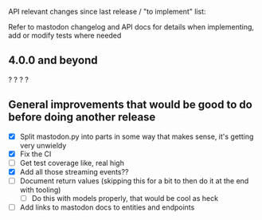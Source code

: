 API relevant changes since last release / "to implement" list:

Refer to mastodon changelog and API docs for details when implementing, add or modify tests where needed

4.0.0 and beyond
----------------
? ? ? ?

General improvements that would be good to do before doing another release
--------------------------------------------------------------------------
* [x] Split mastodon.py into parts in some way that makes sense, it's getting very unwieldy
* [x] Fix the CI
* [ ] Get test coverage like, real high
* [x] Add all those streaming events??
* [ ] Document return values (skipping this for a bit to then do it at the end with tooling)
    * [ ] Do this with models properly, that would be cool as heck
* [ ] Add links to mastodon docs to entities and endpoints